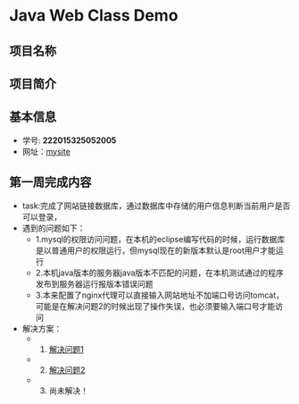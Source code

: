 # Java Web Class Demo


## 项目名称


## 项目简介


## 基本信息
- 学号: **222015325052005**
- 网址：[mysite](http://120.79.76.125:8080/javaweb/login.jsp)

## 第一周完成内容
- task:完成了网站链接数据库，通过数据库中存储的用户信息判断当前用户是否可以登录，
- 遇到的问题如下：
	- 1.mysql的权限访问问题，在本机的eclipse编写代码的时候，运行数据库是以普通用户的权限运行，但mysql现在的新版本默认是root用户才能运行
	- 2.本机java版本的服务器java版本不匹配的问题，在本机测试通过的程序发布到服务器运行报版本错误问题
	- 3.本来配置了nginx代理可以直接输入网站地址不加端口号访问tomcat，可能是在解决问题2的时候出现了操作失误，也必须要输入端口号才能访问
- 解决方案：
	- 1. [解决问题1](https://blog.csdn.net/master_ning/article/details/83310600)
	- 2. [解决问题2](https://blog.csdn.net/qq_35793285/article/details/85775627)
	- 3. 尚未解决！
